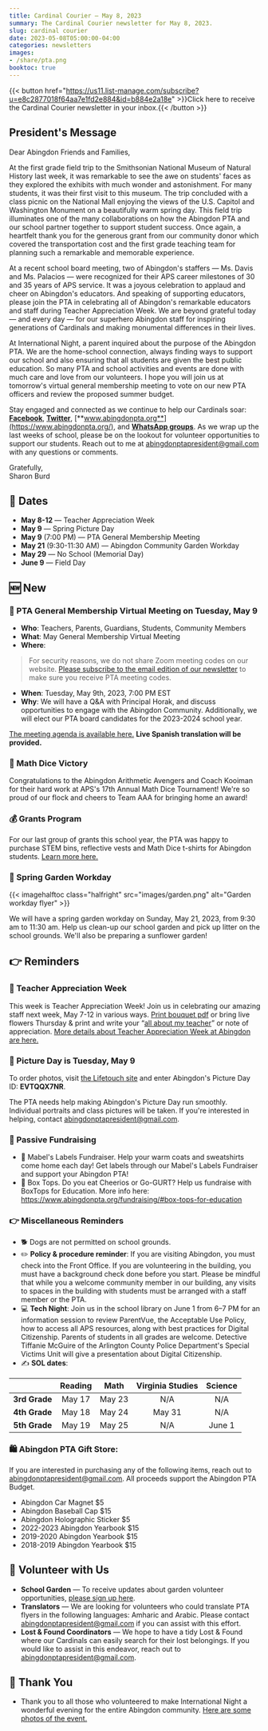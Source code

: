 ```yaml
---
title: Cardinal Courier — May 8, 2023
summary: The Cardinal Courier newsletter for May 8, 2023.
slug: cardinal courier
date: 2023-05-08T05:00:00-04:00
categories: newsletters
images: 
- /share/pta.png
booktoc: true
---
```


{{< button href="https://us11.list-manage.com/subscribe?u=e8c2877018f64aa7e1fd2e884&id=b884e2a18e" >}}Click here to receive the Cardinal Courier newsletter in your inbox.{{< /button >}}

## President's Message

Dear Abingdon Friends and Families,

At the first grade field trip to the Smithsonian National Museum of Natural History last week, it was remarkable to see the awe on students' faces as they explored the exhibits with much wonder and astonishment. For many students, it was their first visit to this museum. The trip concluded with a class picnic on the National Mall enjoying the views of the U.S. Capitol and Washington Monument on a beautifully warm spring day. This field trip illuminates one of the many collaborations on how the Abingdon PTA and our school partner together to support student success. Once again, a heartfelt thank you for the generous grant from our community donor which covered the transportation cost and the first grade teaching team for planning such a remarkable and memorable experience.

At a recent school board meeting, two of Abingdon's staffers — Ms. Davis and Ms. Palacios — were recognized for their APS career milestones of 30 and 35 years of APS service. It was a joyous celebration to applaud and cheer on Abingdon's educators. And speaking of supporting educators, please join the PTA in celebrating all of Abingdon's remarkable educators and staff during Teacher Appreciation Week. We are beyond grateful today — and every day — for our superhero Abingdon staff for inspiring generations of Cardinals and making monumental differences in their lives.

At International Night, a parent inquired about the purpose of the Abingdon PTA. We are the home-school connection, always finding ways to support our school and also ensuring that all students are given the best public education. So many PTA and school activities and events are done with much care and love from our volunteers. I hope you will join us at tomorrow's virtual general membership meeting to vote on our new PTA officers and review the proposed summer budget. 

Stay engaged and connected as we continue to help our Cardinals soar:  [**Facebook**](https://www.facebook.com/AbingdonElementaryPTA), [**Twitter**](https://twitter.com/AbingdonPTA), [**www.abingdonpta.org**](https://www.abingdonpta.org/), and [**WhatsApp groups**](https://www.abingdonpta.org/whatsapp/). As we wrap up the last weeks of school, please be on the lookout for volunteer opportunities to support our students. Reach out to me at [abingdonptapresident@gmail.com](mailto:abingdonptapresident@gmail.com) with any questions or comments. 

Gratefully,  
Sharon Burd

## 📅 Dates

- **May 8-12** — Teacher Appreciation Week
- **May 9** — Spring Picture Day
- **May 9** (7:00 PM) — PTA General Membership Meeting
- **May 21** (9:30-11:30 AM) — Abingdon Community Garden Workday 
- **May 29** — No School (Memorial Day)
- **June 9** — Field Day

## 🆕 New

### 👋 PTA General Membership Virtual Meeting on Tuesday, May 9

- **Who**: Teachers, Parents, Guardians, Students, Community Members
- **What**: May General Membership Virtual Meeting
- **Where**:
> For security reasons, we do not share Zoom meeting codes on our website. [Please subscribe to the email edition of our newsletter](https://us11.list-manage.com/subscribe?u=e8c2877018f64aa7e1fd2e884&id=b884e2a18e) to make sure you receive PTA meeting codes. 
- **When**: Tuesday, May 9th, 2023, 7:00 PM EST
- **Why**: We will have a Q&A with Principal Horak, and discuss opportunities to engage with the Abingdon Community. Additionally, we will elect our PTA board candidates for the 2023-2024 school year.

[The meeting agenda is available here.](/agendas/2023-05-09) **Live Spanish translation will be provided.**

### 🎲 Math Dice Victory

Congratulations to the Abingdon Arithmetic Avengers and Coach Kooiman for their hard work at APS's 17th Annual Math Dice Tournament! We're so proud of our flock and cheers to Team AAA for bringing home an award!

### 💰 Grants Program

For our last group of grants this school year, the PTA was happy to purchase STEM bins, reflective vests and Math Dice t-shirts for Abingdon students. [Learn more here.](https://www.abingdonpta.org/2023/05/06/grants/)

### 🌱 Spring Garden Workday

{{< imagehalftoc class="halfright" src="images/garden.png" alt="Garden workday flyer" >}}

We will have a spring garden workday on Sunday, May 21, 2023, from 9:30 am to 11:30 am. Help us clean-up our school garden and pick up litter on the school grounds. We'll also be preparing a sunflower garden!

<p style="clear:right;"></p>

## 👉 Reminders

### 🙏 Teacher Appreciation Week

This week is Teacher Appreciation Week! Join us in celebrating our amazing staff next week, May 7-12 in various ways. [Print bouquet pdf](https://www.abingdonpta.org/2023/05/02/teacher-appreciation-week/images/teacher-flower-page.pdf) or bring live flowers Thursday & print and write your “[all about my teacher](https://www.abingdonpta.org/2023/05/02/teacher-appreciation-week/images/All-about-my-teacher.pdf)” or note of appreciation. [More details about Teacher Appreciation Week at Abingdon are here.](https://www.abingdonpta.org/2023/05/02/teacher-appreciation-week/)

### 📸 Picture Day is Tuesday, May 9

To order photos, visit [the Lifetouch site](https://my.lifetouch.com/mylifetouch/#/) and enter Abingdon's Picture Day ID: **EVTQQX7NR**.

The PTA needs help making Abingdon's Picture Day run smoothly. Individual portraits and class pictures will be taken. If you're interested in helping, contact abingdonptapresident@gmail.com.

### 💸 Passive Fundraising

- 🧥 Mabel's Labels Fundraiser. Help your warm coats and sweatshirts come home each day! Get labels through our Mabel's Labels Fundraiser and support your Abingdon PTA!
- 🥞 Box Tops. Do you eat Cheerios or Go-GURT? Help us fundraise with BoxTops for Education. More info here: https://www.abingdonpta.org/fundraising/#box-tops-for-education

### 👉 Miscellaneous Reminders

- 🐕 Dogs are not permitted on school grounds.
- ✏️ **Policy & procedure reminder**: If you are visiting Abingdon, you must check into the Front Office. If you are volunteering in the building, you must have a background check done before you start. Please be mindful that while you a welcome community member in our building, any visits to spaces in the building with students must be arranged with a staff member or the PTA.
- 💻 **Tech Night**: Join us in the school library on June 1 from 6–7 PM for an information session to review ParentVue, the Acceptable Use Policy, how to access all APS resources, along with best practices for Digital Citizenship. Parents of students in all grades are welcome. Detective Tiffanie McGuire of the Arlington County Police Department's Special Victims Unit will give a presentation about Digital Citizenship.
- ✍️ **SOL dates**:

| | Reading | Math | Virginia Studies | Science |
| :-: | :-: | :-: | :-: | :-: |
| **3rd Grade** | May 17 | May 23 | N/A    | N/A     |
| **4th Grade** | May 18 | May 24 | May 31 | N/A     |
| **5th Grade** | May 19 | May 25 | N/A    | June 1  |

### 🛍️ Abingdon PTA Gift Store: 
If you are interested in purchasing any of the following items, reach out to abingdonptapresident@gmail.com. All proceeds support the Abingdon PTA Budget.

- Abingdon Car Magnet $5
- Abingdon Baseball Cap $15
- Abingdon Holographic Sticker $5
- 2022-2023 Abingdon Yearbook $15
- 2019-2020 Abingdon Yearbook $15
- 2018-2019 Abingdon Yearbook $15

## 🫶 Volunteer with Us

- **School Garden** — To receive updates about garden volunteer opportunities, [please sign up here](https://us10.list-manage.com/subscribe?u=f9c2cb9188c78232702100f91&id=50d30d2a32).
- **Translators** — We are looking for volunteers who could translate PTA flyers in the following languages: Amharic and Arabic. Please contact abingdonptapresident@gmail.com if you can assist with this effort.
- **Lost & Found Coordinators** — We hope to have a tidy Lost & Found where our Cardinals can easily search for their lost belongings. If you would like to assist in this endeavor, reach out to abingdonptapresident@gmail.com.

## 🙏 Thank You

- Thank you to all those who volunteered to make International Night a wonderful evening for the entire Abingdon community. [Here are some photos of the event.](https://www.abingdonpta.org/2023/05/01/international-night-photos/)